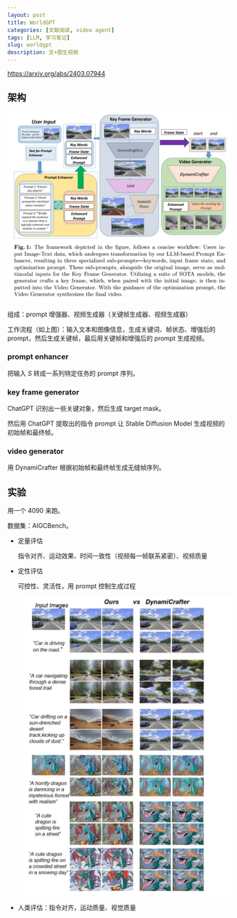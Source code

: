 ```yaml
---
layout: post
title: WorldGPT
categories: [文献阅读, video agent]
tags: [LLM, 学习笔记]
slug: worldgpt
description: 文+图生视频
---
```


https://arxiv.org/abs/2403.07944

## 架构

![image-20250116153922860](./../images/2025-1-16-WorldGPT/image-20250116153922860.png)

组成：prompt 增强器、视频生成器（关键帧生成器、视频生成器）

工作流程（如上图）：输入文本和图像信息，生成关键词、帧状态、增强后的 prompt，然后生成关键帧，最后用关键帧和增强后的 prompt 生成视频。

### prompt enhancer

把输入 $S$ 转成一系列特定任务的 prompt 序列。

### key frame generator

ChatGPT 识别出一些关键对象，然后生成 target mask。

然后用 ChatGPT 提取出的指令 prompt 让 Stable Diffusion Model 生成视频的初始帧和最终帧。

### video generator

用 DynamiCrafter 根据初始帧和最终帧生成无缝帧序列。

## 实验

用一个 4090 来跑。

数据集：AIGCBench。

- 定量评估

  指令对齐、运动效果、时间一致性（视频每一帧联系紧密）、视频质量

- 定性评估

  可控性、灵活性，用 prompt 控制生成过程

  ![image-20250116170854940](./../images/2025-1-16-WorldGPT/image-20250116170854940.png)

- 人类评估：指令对齐，运动质量、视觉质量
